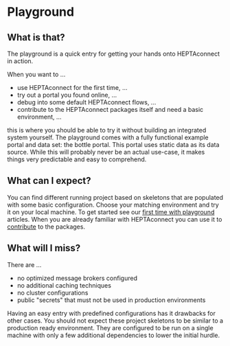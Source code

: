 # Playground

## What is that?

The playground is a quick entry for getting your hands onto HEPTAconnect in action.

When you want to …
* use HEPTAconnect for the first time, … 
* try out a portal you found online, …
* debug into some default HEPTAconnect flows, …
* contribute to the HEPTAconnect packages itself and need a basic environment, …

this is where you should be able to try it without building an integrated system yourself.
The playground comes with a fully functional example portal and data set: the bottle portal.
This portal uses static data as its data source.
While this will probably never be an actual use-case, it makes things very predictable and easy to comprehend.


## What can I expect?

You can find different running project based on skeletons that are populated with some basic configuration.
Choose your matching environment and try it on your local machine.
To get started see our [first time with playground](./002-first-time.md) articles.
When you are already familiar with HEPTAconnect you can use it to [contribute](./005-contribution.md) to the packages.


## What will I miss?

There are …
* no optimized message brokers configured
* no additional caching techniques
* no cluster configurations
* public "secrets" that must not be used in production environments

Having an easy entry with predefined configurations has it drawbacks for other cases.
You should not expect these project skeletons to be similar to a production ready environment.
They are configured to be run on a single machine with only a few additional dependencies to lower the initial hurdle.
